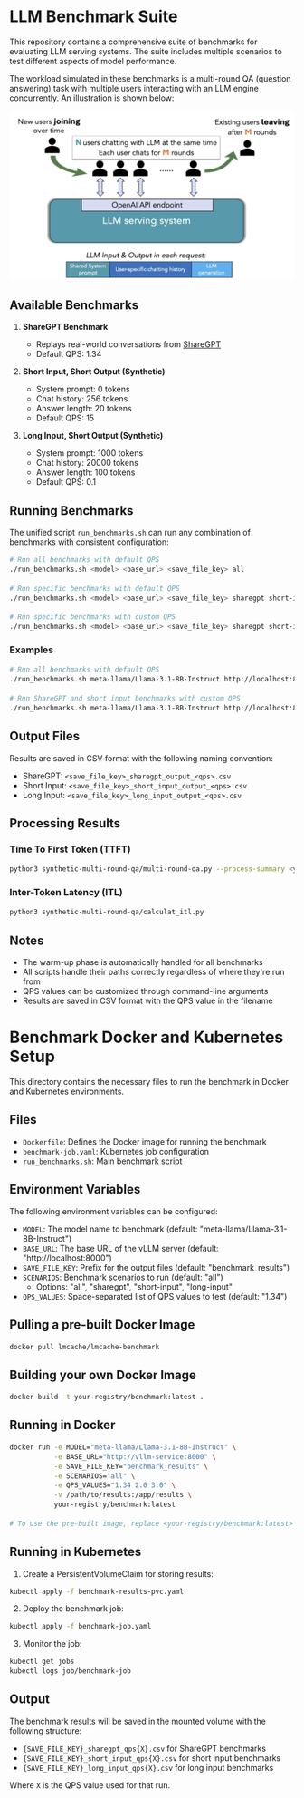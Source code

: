# LLM Benchmark Suite

This repository contains a comprehensive suite of benchmarks for evaluating LLM serving systems. The suite includes multiple scenarios to test different aspects of model performance.

The workload simulated in these benchmarks is a multi-round QA (question answering) task with multiple users interacting with an LLM engine concurrently. An illustration is shown below:

![Illustration](figure.png)

## Available Benchmarks

1. **ShareGPT Benchmark**
   - Replays real-world conversations from [ShareGPT](https://huggingface.co/datasets/anon8231489123/ShareGPT_Vicuna_unfiltered)
   - Default QPS: 1.34

2. **Short Input, Short Output (Synthetic)**
   - System prompt: 0 tokens
   - Chat history: 256 tokens
   - Answer length: 20 tokens
   - Default QPS: 15

3. **Long Input, Short Output (Synthetic)**
   - System prompt: 1000 tokens
   - Chat history: 20000 tokens
   - Answer length: 100 tokens
   - Default QPS: 0.1

## Running Benchmarks

The unified script `run_benchmarks.sh` can run any combination of benchmarks with consistent configuration:

```bash
# Run all benchmarks with default QPS
./run_benchmarks.sh <model> <base_url> <save_file_key> all

# Run specific benchmarks with default QPS
./run_benchmarks.sh <model> <base_url> <save_file_key> sharegpt short-input

# Run specific benchmarks with custom QPS
./run_benchmarks.sh <model> <base_url> <save_file_key> sharegpt short-input 1.34 2.0 3.0
```

### Examples

```bash
# Run all benchmarks with default QPS
./run_benchmarks.sh meta-llama/Llama-3.1-8B-Instruct http://localhost:8000 /mnt/requests/benchmark all

# Run ShareGPT and short input benchmarks with custom QPS
./run_benchmarks.sh meta-llama/Llama-3.1-8B-Instruct http://localhost:8000 /mnt/requests/benchmark sharegpt short-input 1.34 2.0 3.0
```

## Output Files

Results are saved in CSV format with the following naming convention:
- ShareGPT: `<save_file_key>_sharegpt_output_<qps>.csv`
- Short Input: `<save_file_key>_short_input_output_<qps>.csv`
- Long Input: `<save_file_key>_long_input_output_<qps>.csv`

## Processing Results

### Time To First Token (TTFT)
```bash
python3 synthetic-multi-round-qa/multi-round-qa.py --process-summary <your_csv_file>
```

### Inter-Token Latency (ITL)
```bash
python3 synthetic-multi-round-qa/calculat_itl.py
```

## Notes

- The warm-up phase is automatically handled for all benchmarks
- All scripts handle their paths correctly regardless of where they're run from
- QPS values can be customized through command-line arguments
- Results are saved in CSV format with the QPS value in the filename

# Benchmark Docker and Kubernetes Setup

This directory contains the necessary files to run the benchmark in Docker and Kubernetes environments.

## Files

- `Dockerfile`: Defines the Docker image for running the benchmark
- `benchmark-job.yaml`: Kubernetes job configuration
- `run_benchmarks.sh`: Main benchmark script

## Environment Variables

The following environment variables can be configured:

- `MODEL`: The model name to benchmark (default: "meta-llama/Llama-3.1-8B-Instruct")
- `BASE_URL`: The base URL of the vLLM server (default: "http://localhost:8000")
- `SAVE_FILE_KEY`: Prefix for the output files (default: "benchmark_results")
- `SCENARIOS`: Benchmark scenarios to run (default: "all")
  - Options: "all", "sharegpt", "short-input", "long-input"
- `QPS_VALUES`: Space-separated list of QPS values to test (default: "1.34")

## Pulling a pre-built Docker Image

```bash
docker pull lmcache/lmcache-benchmark
```

## Building your own Docker Image

```bash
docker build -t your-registry/benchmark:latest .
```

## Running in Docker

```bash
docker run -e MODEL="meta-llama/Llama-3.1-8B-Instruct" \
           -e BASE_URL="http://vllm-service:8000" \
           -e SAVE_FILE_KEY="benchmark_results" \
           -e SCENARIOS="all" \
           -e QPS_VALUES="1.34 2.0 3.0" \
           -v /path/to/results:/app/results \
           your-registry/benchmark:latest

# To use the pre-built image, replace <your-registry/benchmark:latest> with <lmcache/lmcache-benchmark>
```

## Running in Kubernetes

1. Create a PersistentVolumeClaim for storing results:
```bash
kubectl apply -f benchmark-results-pvc.yaml
```

2. Deploy the benchmark job:
```bash
kubectl apply -f benchmark-job.yaml
```

3. Monitor the job:
```bash
kubectl get jobs
kubectl logs job/benchmark-job
```

## Output

The benchmark results will be saved in the mounted volume with the following structure:
- `{SAVE_FILE_KEY}_sharegpt_qps{X}.csv` for ShareGPT benchmarks
- `{SAVE_FILE_KEY}_short_input_qps{X}.csv` for short input benchmarks
- `{SAVE_FILE_KEY}_long_input_qps{X}.csv` for long input benchmarks

Where `X` is the QPS value used for that run. 

